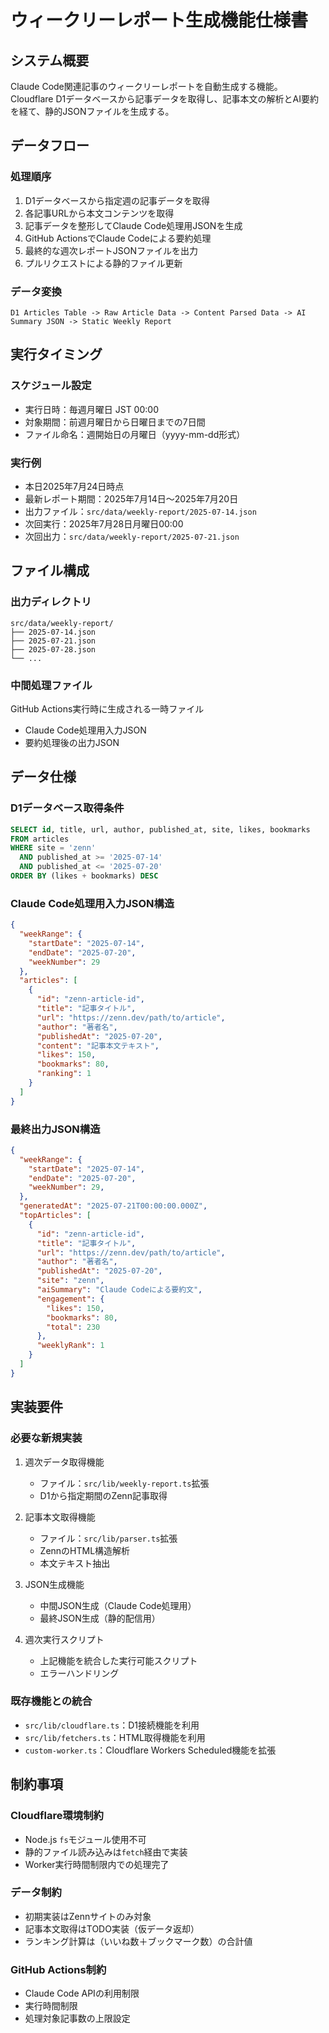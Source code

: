 # ウィークリーレポート生成機能仕様書

## システム概要

Claude Code関連記事のウィークリーレポートを自動生成する機能。Cloudflare D1データベースから記事データを取得し、記事本文の解析とAI要約を経て、静的JSONファイルを生成する。

## データフロー

### 処理順序

1. D1データベースから指定週の記事データを取得
2. 各記事URLから本文コンテンツを取得
3. 記事データを整形してClaude Code処理用JSONを生成
4. GitHub ActionsでClaude Codeによる要約処理
5. 最終的な週次レポートJSONファイルを出力
6. プルリクエストによる静的ファイル更新

### データ変換

```
D1 Articles Table -> Raw Article Data -> Content Parsed Data -> AI Summary JSON -> Static Weekly Report
```

## 実行タイミング

### スケジュール設定

- 実行日時：毎週月曜日 JST 00:00
- 対象期間：前週月曜日から日曜日までの7日間
- ファイル命名：週開始日の月曜日（yyyy-mm-dd形式）

### 実行例

- 本日2025年7月24日時点
- 最新レポート期間：2025年7月14日〜2025年7月20日
- 出力ファイル：`src/data/weekly-report/2025-07-14.json`
- 次回実行：2025年7月28日月曜日00:00
- 次回出力：`src/data/weekly-report/2025-07-21.json`

## ファイル構成

### 出力ディレクトリ

```
src/data/weekly-report/
├── 2025-07-14.json
├── 2025-07-21.json
├── 2025-07-28.json
└── ...
```

### 中間処理ファイル

GitHub Actions実行時に生成される一時ファイル
- Claude Code処理用入力JSON
- 要約処理後の出力JSON

## データ仕様

### D1データベース取得条件

```sql
SELECT id, title, url, author, published_at, site, likes, bookmarks
FROM articles 
WHERE site = 'zenn' 
  AND published_at >= '2025-07-14' 
  AND published_at <= '2025-07-20'
ORDER BY (likes + bookmarks) DESC
```

### Claude Code処理用入力JSON構造

```json
{
  "weekRange": {
    "startDate": "2025-07-14",
    "endDate": "2025-07-20",
    "weekNumber": 29
  },
  "articles": [
    {
      "id": "zenn-article-id",
      "title": "記事タイトル",
      "url": "https://zenn.dev/path/to/article",
      "author": "著者名",
      "publishedAt": "2025-07-20",
      "content": "記事本文テキスト",
      "likes": 150,
      "bookmarks": 80,
      "ranking": 1
    }
  ]
}
```

### 最終出力JSON構造

```json
{
  "weekRange": {
    "startDate": "2025-07-14",
    "endDate": "2025-07-20",
    "weekNumber": 29,
  },
  "generatedAt": "2025-07-21T00:00:00.000Z",
  "topArticles": [
    {
      "id": "zenn-article-id",
      "title": "記事タイトル",
      "url": "https://zenn.dev/path/to/article",
      "author": "著者名",
      "publishedAt": "2025-07-20",
      "site": "zenn",
      "aiSummary": "Claude Codeによる要約文",
      "engagement": {
        "likes": 150,
        "bookmarks": 80,
        "total": 230
      },
      "weeklyRank": 1
    }
  ]
}
```

## 実装要件

### 必要な新規実装

1. 週次データ取得機能
   - ファイル：`src/lib/weekly-report.ts`拡張
   - D1から指定期間のZenn記事取得

2. 記事本文取得機能
   - ファイル：`src/lib/parser.ts`拡張
   - ZennのHTML構造解析
   - 本文テキスト抽出

3. JSON生成機能
   - 中間JSON生成（Claude Code処理用）
   - 最終JSON生成（静的配信用）

4. 週次実行スクリプト
   - 上記機能を統合した実行可能スクリプト
   - エラーハンドリング

### 既存機能との統合

- `src/lib/cloudflare.ts`：D1接続機能を利用
- `src/lib/fetchers.ts`：HTML取得機能を利用
- `custom-worker.ts`：Cloudflare Workers Scheduled機能を拡張

## 制約事項

### Cloudflare環境制約

- Node.js `fs`モジュール使用不可
- 静的ファイル読み込みは`fetch`経由で実装
- Worker実行時間制限内での処理完了

### データ制約

- 初期実装はZennサイトのみ対象
- 記事本文取得はTODO実装（仮データ返却）
- ランキング計算は（いいね数＋ブックマーク数）の合計値

### GitHub Actions制約

- Claude Code APIの利用制限
- 実行時間制限
- 処理対象記事数の上限設定